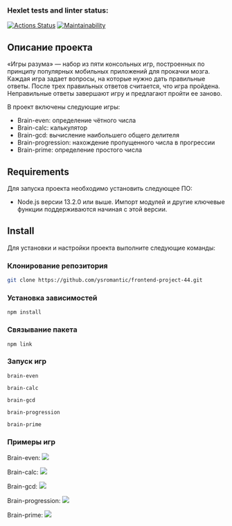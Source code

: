 ### Hexlet tests and linter status:

[![Actions Status](https://github.com/ysromantic/frontend-project-44/actions/workflows/hexlet-check.yml/badge.svg)](https://github.com/ysromantic/frontend-project-44/actions)
[![Maintainability](https://api.codeclimate.com/v1/badges/d6d139413364d0bbef75/maintainability)](https://codeclimate.com/github/ysromantic/frontend-project-44/maintainability)

## Описание проекта

«Игры разума» — набор из пяти консольных игр, построенных по принципу популярных мобильных приложений для прокачки мозга. Каждая игра задает вопросы, на которые нужно дать правильные ответы. После трех правильных ответов считается, что игра пройдена. Неправильные ответы завершают игру и предлагают пройти ее заново.

В проект включены следующие игры:

- Brain-even: определение чётного числа
- Brain-calc: калькулятор
- Brain-gcd: вычисление наибольшего общего делителя
- Brain-progression: нахождение пропущенного числа в прогрессии
- Brain-prime: определение простого числа

## Requirements

Для запуска проекта необходимо установить следующее ПО:

- Node.js версии 13.2.0 или выше. Импорт модулей и другие ключевые функции поддерживаются начиная с этой версии.

## Install

Для установки и настройки проекта выполните следующие команды:

### Клонирование репозитория

```bash
git clone https://github.com/ysromantic/frontend-project-44.git
```

### Установка зависимостей

```
npm install
```

### Связывание пакета

```
npm link
```

### Запуск игр

```
brain-even
```

```
brain-calc
```

```
brain-gcd
```

```
brain-progression
```

```
brain-prime
```

### Примеры игр

Brain-even: <a href="https://asciinema.org/a/yPaycu3HenGpWgYcBR5XVc4QO" target="_blank"><img src="https://asciinema.org/a/yPaycu3HenGpWgYcBR5XVc4QO.svg" /></a>

Brain-calc: <a href="https://asciinema.org/a/Lpl6vVGxziA4IMX7nOh7xMkTr" target="_blank"><img src="https://asciinema.org/a/Lpl6vVGxziA4IMX7nOh7xMkTr.svg" /></a>

Brain-gcd: <a href="https://asciinema.org/a/U1QKE8ylBfAKSz5eX1vSotJdt" target="_blank"><img src="https://asciinema.org/a/U1QKE8ylBfAKSz5eX1vSotJdt.svg" /></a>

Brain-progression: <a href="https://asciinema.org/a/kGKPlOfcAU9xSFspxFPviJAfc" target="_blank"><img src="https://asciinema.org/a/kGKPlOfcAU9xSFspxFPviJAfc.svg" /></a>

Brain-prime: <a href="https://asciinema.org/a/41ISdFFKpej5s1UIPXqqiYD35" target="_blank"><img src="https://asciinema.org/a/41ISdFFKpej5s1UIPXqqiYD35.svg" /></a>
